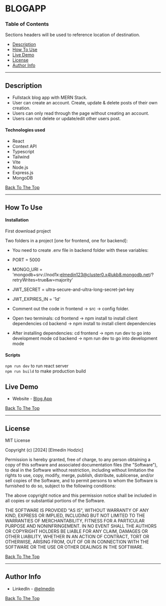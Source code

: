 # BLOGAPP

### Table of Contents

Sections headers will be used to reference location of destination.

- [Description](#description)
- [How To Use](#how-to-use)
- [Live Demo](#live-demo)
- [License](#license)
- [Author Info](#author-info)

---

## Description

- Fullstack blog app with MERN Stack.
- User can create an account. Create, update & delete posts of their own creation.
- Users can only read through the page without creating an account. 
- Users can not delete or update/edit other users post.

#### Technologies used

- React
- Context API
- Typescript
- Tailwind
- Vite
- Node.js
- Express.js
- MongoDB

[Back To The Top](#BLOGAPP)

---

## How To Use

#### Installation

First download project <br/>

Two folders in a project [one for frontend, one for backend]:

- You need to create .env file in backend folder with these variables:

- PORT = 5000
- MONGO_URI = 'mongodb+srv://nod1x:elmedin123@cluster0.x4lukb8.mongodb.net/?retryWrites=true&w=majority'
- JWT_SECRET = ultra-secure-and-ultra-long-secret-jwt-key
- JWT_EXPIRES_IN = '1d'

- Comment out the code in frontend -> src -> config folder. 

- Open two terminals:
cd frontend -> npm install to install client dependencies
cd backend -> npm install to install client dependencies

- After installing dependencies:
cd frontend -> npm run dev to go into development mode
cd backend -> npm run dev to go into development mode

#### Scripts

`npm run dev` to run react server <br/>
`npm run build` to make production build <br/>


## Live Demo

- Website - [Blog App](https://blog-app-1-ms9i.onrender.com/)

[Back To The Top](#BLOGAPP)

---

## License

MIT License

Copyright (c) [2024] [Elmedin Hodzic]

Permission is hereby granted, free of charge, to any person obtaining a copy
of this software and associated documentation files (the "Software"), to deal
in the Software without restriction, including without limitation the rights
to use, copy, modify, merge, publish, distribute, sublicense, and/or sell
copies of the Software, and to permit persons to whom the Software is
furnished to do so, subject to the following conditions:

The above copyright notice and this permission notice shall be included in all
copies or substantial portions of the Software.

THE SOFTWARE IS PROVIDED "AS IS", WITHOUT WARRANTY OF ANY KIND, EXPRESS OR
IMPLIED, INCLUDING BUT NOT LIMITED TO THE WARRANTIES OF MERCHANTABILITY,
FITNESS FOR A PARTICULAR PURPOSE AND NONINFRINGEMENT. IN NO EVENT SHALL THE
AUTHORS OR COPYRIGHT HOLDERS BE LIABLE FOR ANY CLAIM, DAMAGES OR OTHER
LIABILITY, WHETHER IN AN ACTION OF CONTRACT, TORT OR OTHERWISE, ARISING FROM,
OUT OF OR IN CONNECTION WITH THE SOFTWARE OR THE USE OR OTHER DEALINGS IN THE
SOFTWARE.

[Back To The Top](#BLOGAPP)

---

## Author Info

- LinkedIn - [@elmedin](https://www.linkedin.com/in/e-hodzic/)

[Back To The Top](#BLOGAPP)